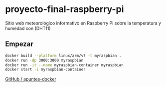 # proyecto-final-raspberry-pi
 
Sitio web meteorológico informativo en Raspberry Pi sobre la temperatura y humedad con (DHT11)

## Empezar
```bash
docker build --platform linux/arm/v7 -t myraspbian .
docker run -dp 3000:3000 myraspbian
docker run -it --name myraspbian-container myraspbian
docker start -i myraspbian-container
```

[GitHub / apuntes-docker](https://github.com/alexchristianqr/apuntes-docker)
